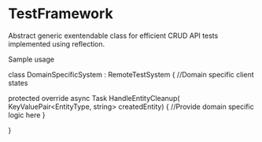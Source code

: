 # TestFramework
Abstract generic exentendable class for efficient CRUD API tests implemented using reflection.

Sample usage

class DomainSpecificSystem : RemoteTestSystem<EntityType>
{
  //Domain specific client states
  
  protected override async Task<bool> HandleEntityCleanup(
            KeyValuePair<EntityType, string> createdEntity)
  {
      //Provide domain specific logic here
  }
  
}

